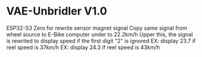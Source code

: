 # VAE-Unbridler V1.0
ESP32-S3 Zero for rewrite sensor magnet signal
Copy same signal from wheel source to E-Bike computer under to 22.2km/h
Upper this, the signal is rewrited to display speed if the first digit "2" is ignored
EX: display 23.7 if reel speed is 37km/h
EX: display 24.3 if reel speed is 43km/h